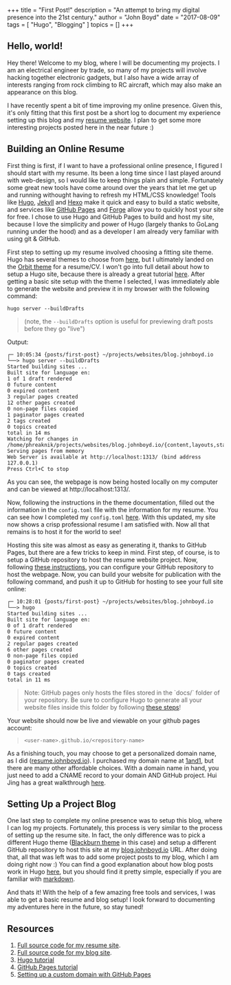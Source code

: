 +++
title = "First Post!"
description = "An attempt to bring my digital presence into the 21st century."
author = "John Boyd"
date = "2017-08-09"
tags = [
    "Hugo",
    "Blogging"
]
topics = []
+++

## Hello, world!
Hey there! Welcome to my blog, where I will be documenting my projects. I am an electrical engineer by trade, so many of my projects will involve hacking together electronic gadgets, but I also have a wide array of interests ranging from rock climbing to RC aircraft, which may also make an appearance on this blog.

I have recently spent a bit of time improving my online presence. Given this, it's only fitting that this first post be a short log to document my experience setting up this blog and my [resume website](http://resume.johnboyd.io). I plan to get some more interesting projects posted here in the near future :)

## Building an Online Resume
First thing is first, if I want to have a professional online presence, I figured I should start with my resume. Its been a long time since I last played around with web-design, so I would like to keep things plain and simple. Fortunately some great new tools have come around over the years that let me get up and running withought having to refresh my HTML/CSS knowledge! Tools like [Hugo](https://gohugo.io), [Jekyll](https://jekyllrb.com) and [Hexo](https://hexo.io) make it quick and easy to build a static website, and services like [GitHub Pages](https://pages.github.com/) and [Forge](https://getforge.com) allow you to quickly host your site for free. I chose to use Hugo and GitHub Pages to build and host my site, because I love the simplicity and power of Hugo (largely thanks to GoLang running under the hood) and as a developer I am already very familiar with using git & GitHub.

First step to setting up my resume involved choosing a fitting site theme. Hugo has several themes to choose from [here](https://themes.gohugo.io/), but I ultimately landed on the [Orbit theme](https://themes.gohugo.io/hugo-orbit-theme/) for a resume/CV. I won't go into full detail about how to setup a Hugo site, because there is already a great tutorial [here](https://gohugo.io/getting-started/quick-start/). After getting a basic site setup with the theme I selected, I was immediately able to generate the website and preview it in my browser with the following command:
```
hugo server --buildDrafts
```
>(note, the `--buildDrafts` option is useful for previewing draft posts before they go "live")

Output:
```
┌─ 10:05:34 {posts/first-post} ~/projects/websites/blog.johnboyd.io  
└──> hugo server --buildDrafts
Started building sites ...
Built site for language en:
1 of 1 draft rendered
0 future content
0 expired content
3 regular pages created
12 other pages created
0 non-page files copied
1 paginator pages created
2 tags created
0 topics created
total in 14 ms
Watching for changes in /home/phreaknik/projects/websites/blog.johnboyd.io/{content,layouts,static,themes}
Serving pages from memory
Web Server is available at http://localhost:1313/ (bind address 127.0.0.1)
Press Ctrl+C to stop
```
As you can see, the webpage is now being hosted locally on my computer and can be viewed at http://localhost:1313/.

Now, following the instructions in the theme documentation, filled out the information in the `config.toml` file with the information for my resume. You can see how I completed my `config.toml` [here](https://github.com/phreaknik/resume/blob/master/config.toml). With this updated, my site now shows a crisp professional resume I am satisfied with. Now all that remains is to host it for the world to see!

Hosting this site was almost as easy as generating it, thanks to GitHub Pages, but there are a few tricks to keep in mind. First step, of course, is to setup a GitHub repository to host the resume website project. Now, following [these instructions](https://gohugo.io/hosting-and-deployment/hosting-on-github/), you can configure your GitHub repository to host the webpage. Now, you can build your website for publication with the following command, and push it up to GitHub for hosting to see your full site online:
```
┌─ 10:28:01 {posts/first-post} ~/projects/websites/blog.johnboyd.io  
└──> hugo
Started building sites ...
Built site for language en:
0 of 1 draft rendered
0 future content
0 expired content
2 regular pages created
6 other pages created
0 non-page files copied
0 paginator pages created
0 topics created
0 tags created
total in 11 ms
```
>Note: GitHub pages only hosts the files stored in the \`docs/\` folder of your repository. Be sure to configure Hugo to generate all your website files inside this folder by following [these steps](https://gohugo.io/hosting-and-deployment/hosting-on-github/#deployment-via-docs-folder-on-master-branch)!

Your website should now be live and viewable on your github pages account:

> `<user-name>.github.io/<repository-name>`

As a finishing touch, you may choose to get a personalized domain name, as I did ([resume.johnboyd.io](http://resume.johnboyd.io)). I purchased my domain name at [1and1](https://1and1.com), but there are many other affordable choices. With a domain name in hand, you just need to add a CNAME record to your domain AND GitHub project. Hui Jing has a great walkthrough [here](https://www.chenhuijing.com/blog/setting-up-custom-domain-github-pages/).

## Setting Up a Project Blog
One last step to complete my online presence was to setup this blog, where I can log my projects. Fortunately, this process is very similar to the process of setting up the resume site. In fact, the only difference was to pick a different Hugo theme ([Blackburn theme](https://themes.gohugo.io/blackburn/) in this case) and setup a different GitHub repository to host this site at my [blog.johnboyd.io](http://blog.johnboyd.io) URL. After doing that, all that was left was to add some project posts to my blog, which I am doing right now :) You can find a good explanation about how blog posts work in Hugo [here](https://gohugo.io/getting-started/quick-start/#step-4-add-some-content), but you should find it pretty simple, especially if you are familiar with [markdown](https://en.wikipedia.org/wiki/Markdown).

And thats it! With the help of a few amazing free tools and services, I was able to get a basic resume and blog setup! I look forward to documenting my adventures here in the future, so stay tuned!

## Resources
1. [Full source code for my resume site](https://github.com/phreaknik/resume).
1. [Full source code for my blog site](https://github.com/phreaknik/blog.johnboyd.io).
1. [Hugo tutorial](https://gohugo.io/getting-started/quick-start/)
1. [GitHub Pages tutorial](https://learntocodewith.me/tutorials/github-pages/)
1. [Setting up a custom domain with GitHub Pages](https://www.chenhuijing.com/blog/setting-up-custom-domain-github-pages/)